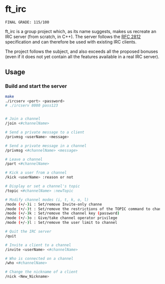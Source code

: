 # ft_irc

```
FINAL GRADE: 115/100
```

ft_irc is a group project which, as its name suggests, makes us recreate an IRC server (from scratch, in C++). The server follows the [RFC 2812](https://www.rfc-editor.org/rfc/rfc2812) specification and can therefore be used with existing IRC clients.

The project follows the subject, and also exceeds all the proposed bonuses (even if it does not yet contain all the features available in a real IRC server).

## Usage

### Build and start the server

```bash
make
./ircserv <port> <password>
# ./ircserv 8080 pass123
```

```bash

# Join a channel
/join <#channelName>

# Send a private message to a client
/privmsg <userName> <message>

# Send a private message in a channel
/privmsg <#channelName> <message>

# Leave a channel
/part <#channelName>

# Kick a user from a channel 
/kick <userName> :reason or not

# Display or set a channel's topic 
/topic <#channelName> :newTopic

# Modify channel modes (i, t, k, o, l) 
/mode (+/-)i : Set/remove Invite-only channe
/mode (+/-)t : Set/remove the restrictions of the TOPIC command to channel operators
/mode (+/-)k : Set/remove the channel key (password)
/mode (+/-)o : Give/take channel operator privilege
/mode (+/-)l : Set/remove the user limit to channel

# Quit the IRC server 
/quit

# Invite a client to a channel
/invite <userName> <#channelName>

# Who is connected on a channel
/who <#channelName>

# Change the nickname of a client
/nick <New_Nickname>